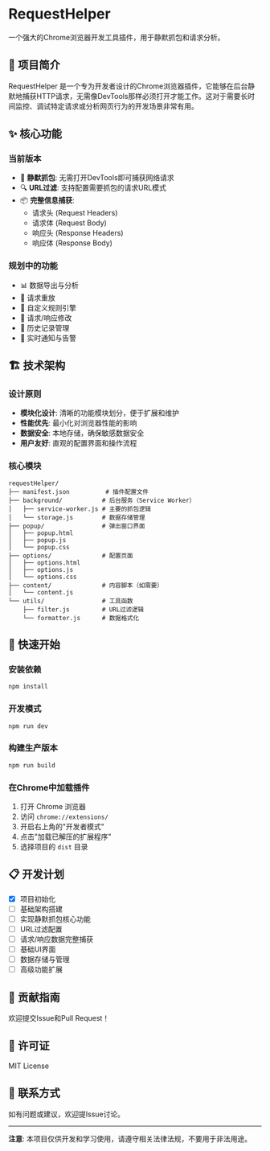 # RequestHelper

一个强大的Chrome浏览器开发工具插件，用于静默抓包和请求分析。

## 📖 项目简介

RequestHelper 是一个专为开发者设计的Chrome浏览器插件，它能够在后台静默地捕获HTTP请求，无需像DevTools那样必须打开才能工作。这对于需要长时间监控、调试特定请求或分析网页行为的开发场景非常有用。

## ✨ 核心功能

### 当前版本
- 🎯 **静默抓包**: 无需打开DevTools即可捕获网络请求
- 🔍 **URL过滤**: 支持配置需要抓包的请求URL模式
- 📦 **完整信息捕获**: 
  - 请求头 (Request Headers)
  - 请求体 (Request Body)
  - 响应头 (Response Headers)
  - 响应体 (Response Body)

### 规划中的功能
- 📊 数据导出与分析
- 🔄 请求重放
- 🎨 自定义规则引擎
- 📝 请求/响应修改
- 💾 历史记录管理
- 🔔 实时通知与告警

## 🏗️ 技术架构

### 设计原则
- **模块化设计**: 清晰的功能模块划分，便于扩展和维护
- **性能优先**: 最小化对浏览器性能的影响
- **数据安全**: 本地存储，确保敏感数据安全
- **用户友好**: 直观的配置界面和操作流程

### 核心模块
```
requestHelper/
├── manifest.json          # 插件配置文件
├── background/           # 后台服务（Service Worker）
│   ├── service-worker.js # 主要的抓包逻辑
│   └── storage.js        # 数据存储管理
├── popup/                # 弹出窗口界面
│   ├── popup.html
│   ├── popup.js
│   └── popup.css
├── options/              # 配置页面
│   ├── options.html
│   ├── options.js
│   └── options.css
├── content/              # 内容脚本（如需要）
│   └── content.js
└── utils/                # 工具函数
    ├── filter.js         # URL过滤逻辑
    └── formatter.js      # 数据格式化
```

## 🚀 快速开始

### 安装依赖
```bash
npm install
```

### 开发模式
```bash
npm run dev
```

### 构建生产版本
```bash
npm run build
```

### 在Chrome中加载插件
1. 打开 Chrome 浏览器
2. 访问 `chrome://extensions/`
3. 开启右上角的"开发者模式"
4. 点击"加载已解压的扩展程序"
5. 选择项目的 `dist` 目录

## 📋 开发计划

- [x] 项目初始化
- [ ] 基础架构搭建
- [ ] 实现静默抓包核心功能
- [ ] URL过滤配置
- [ ] 请求/响应数据完整捕获
- [ ] 基础UI界面
- [ ] 数据存储与管理
- [ ] 高级功能扩展

## 🤝 贡献指南

欢迎提交Issue和Pull Request！

## 📄 许可证

MIT License

## 📮 联系方式

如有问题或建议，欢迎提Issue讨论。

---

**注意**: 本项目仅供开发和学习使用，请遵守相关法律法规，不要用于非法用途。
